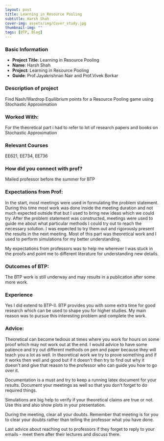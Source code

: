 ```yaml
---
layout: post
title: Learning in Resource Pooling
subtitle: Harsh Shah
cover-img: assets/img/Cover_study.jpg
thumbnail-img: ""
tags: [BTP, Blog]
---
```


### Basic Information

- **Project Title**: Learning in Resource Pooling
- **Name**: Harsh Shah
- **Project**: Learning in Resource Pooling
- **Guide**: Prof.Jayakrishnan Nair and Prof.Vivek Borkar 

### Description of project

Find Nash/Wardrop Equilibrium points for a Resource Pooling game using Stochastic Approximation 

### Worked With:

For the theoretical part i had to refer to lot of research papers and books on Stochastic Approximation 

### Relevant Courses

EE621, EE734, EE736

### How did you connect with prof?

Mailed professor before the summer for BTP

### Expectations from Prof:

In the start, most meetings were used in formulating the problem statement. During this time most work was done inside the meeting duration and not much expected outside that but I used to bring new ideas which we could try. After the problem statement was constructed, meetings were used to guide me about what particular methods I could try out to reach the necessary solution. I was expected to try them out and rigorously present the results in the next meeting. Most of this part was theoretical work and I used to perform simulations for my better understanding. 

My expectations from professors was to help me wherever I was stuck in the proofs and point me to different literature for understanding new details.


### Outcomes of BTP:

The BTP work is still underway and may results in a publication after some more work.

### Experience

Yes I did extend to BTP-II. BTP provides you with some extra time for good research which can be used to shape you for higher studies. My main reason was to pursue this interesting problem and complete the work.

### Advice:

Theoretical can become tedious at times where you work for hours on some proof which may not work out at the end. I would advice to have some patience and try out different methods on pen and paper because they will teach you a lot as well. In theoretical work we try to prove something and if it works then well and good but if it doesn't then try to find out why it doesn't and give that reason to the professor who can guide you how to go over it.

Documentation is a must and try to keep a running latex document for your results. Document your meetings as well so that you don't forget to do required things.

Simulations are big help to verify if your theoretical claims are true or not. Use this and also show plots in your presentation.

During the meeting, clear all your doubts. Remember that meeting is for you to clear your doubts rather than telling the professor what you have done.


Last advice about reaching out to professors if they forget to reply to your emails - meet them after their lectures and discuss there. 
